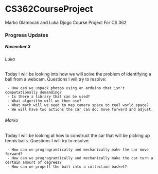 # CS362CourseProject
 Marko Glamocak and Luka Djogo Course Project For CS 362

 ### Progress Updates
 ##### November 3
 ###### Luka

 Today I will be looking into how we will solve the problem of identifying a ball from a webcam. Questions I will try to resolve:

     - How can we unpack photos using an arduino that isn't computationally demanding? 
     - Is there a library that can be used?
     - What algorithm will we then use?
     - What math will we need to map camera space to real world space?
     - We will have two actions the car can do: move forward and adjust.

 ###### Marko

 Today I will be looking at how to construct the car that will be picking up tennis balls. Questions I will try to resolve:

     - How can we progragramtically and mechanically make the car move forward?
     - How can we progragramtically and mechanically make the car turn a certain amount of degrees?
     - How can we propell the ball into a collection basket?

